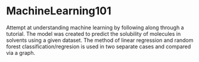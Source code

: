 # MachineLearning101
Attempt at understanding machine learning by following along through a tutorial.
 The model was created to predict the solubility of molecules in solvents using a given dataset. The method of linear regression and random forest classification/regresion is used in two separate cases and compared via a graph. 

